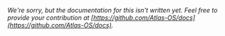 *We're sorry, but the documentation for this isn't written yet. Feel free to provide your contribution at [https://github.com/Atlas-OS/docs](https://github.com/Atlas-OS/docs).*
